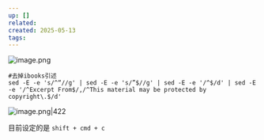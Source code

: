 ```yaml
---
up: []
related: 
created: 2025-05-13
tags:
---
```

![image.png](https://s1.vika.cn/space/2025/05/13/9d855957b1c94c1581866fef2b850d27)

```
#去掉ibooks引述
sed -E -e 's/^“//g' | sed -E -e 's/”$//g' | sed -E -e '/^$/d' | sed -E -e '/^Excerpt From$/,/^This material may be protected by copyright\.$/d'
```

![image.png|422](https://s1.vika.cn/space/2025/05/13/9189ea598f124d6881054b0e61ef9db6)

目前设定的是  `shift + cmd + c`

